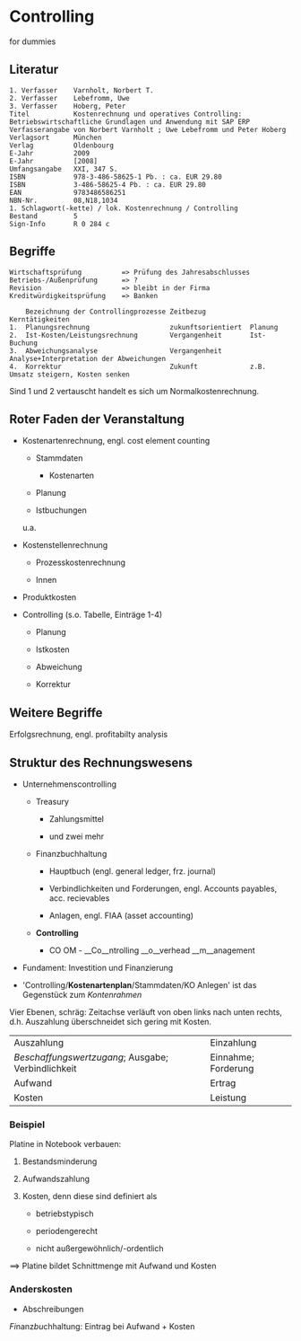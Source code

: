 # Controlling

for dummies

## Literatur

    1. Verfasser	Varnholt, Norbert T.
    2. Verfasser	Lebefromm, Uwe
    3. Verfasser	Hoberg, Peter
    Titel			Kostenrechnung und operatives Controlling: Betriebswirtschaftliche Grundlagen und Anwendung mit SAP ERP
    Verfasserangabe	von Norbert Varnholt ; Uwe Lebefromm und Peter Hoberg
    Verlagsort		München
    Verlag			Oldenbourg
    E-Jahr	 		2009
    E-Jahr	 		[2008]
    Umfangsangabe	XXI, 347 S.
    ISBN	 		978-3-486-58625-1 Pb. : ca. EUR 29.80
    ISBN	 		3-486-58625-4 Pb. : ca. EUR 29.80
    EAN	 			9783486586251
    NBN-Nr.	 		08,N18,1034
    1. Schlagwort(-kette) / lok. Kostenrechnung / Controlling  
    Bestand	 		5
    Sign-Info	 	R 0 284 c

## Begriffe

    Wirtschaftsprüfung			=> Prüfung des Jahresabschlusses
    Betriebs-/Außenprüfung		=> ?
    Revision 					=> bleibt in der Firma
    Kreditwürdigkeitsprüfung	=> Banken

		Bezeichnung der Controllingprozesse	Zeitbezug			Kerntätigkeiten
	1.	Planungsrechnung					zukunftsorientiert	Planung
	2.	Ist-Kosten/Leistungsrechnung		Vergangenheit		Ist-Buchung
	3.	Abweichungsanalyse					Vergangenheit		Analyse+Interpretation der Abweichungen
	4.	Korrektur							Zukunft				z.B. Umsatz steigern, Kosten senken

Sind 1 und 2 vertauscht handelt es sich um Normalkostenrechnung.

## Roter Faden der Veranstaltung

* Kostenartenrechnung, engl. cost element counting

	* Stammdaten

		* Kostenarten

	* Planung
	
	* Istbuchungen

    u.a.

* Kostenstellenrechnung

	* Prozesskostenrechnung

	* Innen

* Produktkosten

* Controlling (s.o. Tabelle, Einträge 1-4)

	* Planung

	* Istkosten

	* Abweichung

	* Korrektur


## Weitere Begriffe

Erfolgsrechnung, engl. profitabilty analysis

## Struktur des Rechnungswesens

* Unternehmenscontrolling

	* Treasury

		* Zahlungsmittel

		* und zwei mehr

	* Finanzbuchhaltung

		* Hauptbuch (engl. general ledger, frz. journal)

		* Verbindlichkeiten und Forderungen, engl. Accounts payables, acc. recievables

		* Anlagen, engl. FIAA (asset accounting)

	* __Controlling__

		* CO OM - __Co__ntrolling __o__verhead __m__anagement

* Fundament: Investition und Finanzierung

* 'Controlling/**Kostenartenplan**/Stammdaten/KO Anlegen' ist das Gegenstück zum *Kontenrahmen*

Vier Ebenen, schräg: Zeitachse verläuft von oben links nach unten rechts,
d.h. Auszahlung überschneidet sich gering mit Kosten.

<table>
  <tr>
    <td>Auszahlung</td>
    <td>Einzahlung</td>
  </tr>
  <tr>
    <td><em>Beschaffungswertzugang</em>; Ausgabe; Verbindlichkeit</td>
    <td>Einnahme; Forderung</td>
  </tr>
  <tr>
    <td>Aufwand</td>
    <td>Ertrag</td>
  </tr>
  <tr>
    <td>Kosten</td>
    <td>Leistung</td>
  </tr>
</table>

### Beispiel

Platine in Notebook verbauen:

1. Bestandsminderung

2. Aufwandszahlung

3. Kosten, denn diese sind definiert als

	* betriebstypisch

	* periodengerecht

	* nicht außergewöhnlich/-ordentlich

==> Platine bildet Schnittmenge mit Aufwand und Kosten

### Anderskosten

* Abschreibungen

*Fi*nanz*bu*chhaltung: Eintrag bei Aufwand + Kosten